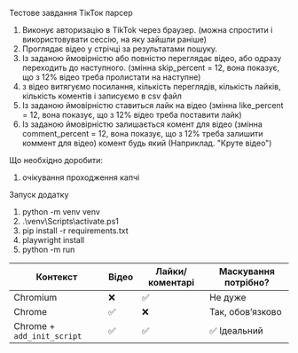 Тестове завдання ТікТок парсер

1. Виконує авторизацію в TikTok через браузер. (можна спростити і використовувати сессію, на яку зайшли раніше)
2. Проглядає відео у стрічці за результатами пошуку.
3. Із заданою ймовірністю або повністю переглядає відео, або одразу переходить до наступного.
(змінна skip_percent = 12, вона показує, що з 12% відео треба пролистати на наступне)
4. з відео витягуємо посилання, кількість переглядів, кількість лайків, кількість коментів
і записуємо в csv файл
5. Із заданою ймовірністю ставиться лайк на відео
(змінна like_percent = 12, вона показує, що з 12% відео треба поставити лайк)
6. Із заданою ймовірністю залишається комент для відео
(змінна comment_percent = 12, вона показує, що з 12% треба залишити коммент для відео)
комент будь який (Наприклад. "Круте відео")

Що необхідно доробити:
1. очікування проходження капчі


Запуск додатку

1. python -m venv venv
2. .\venv\Scripts\activate.ps1
3. pip install -r requirements.txt
4. playwright install
5. python -m run     




| Контекст                   | Відео | Лайки/коментарі | Маскування потрібно? |
| -------------------------- | ----- | --------------- | -------------------- |
| Chromium                   | ❌     | ✅               | Не дуже              |
| Chrome                     | ✅     | ❌               | Так, обов’язково     |
| Chrome + `add_init_script` | ✅     | ✅               | ✅ Ідеальний          |
